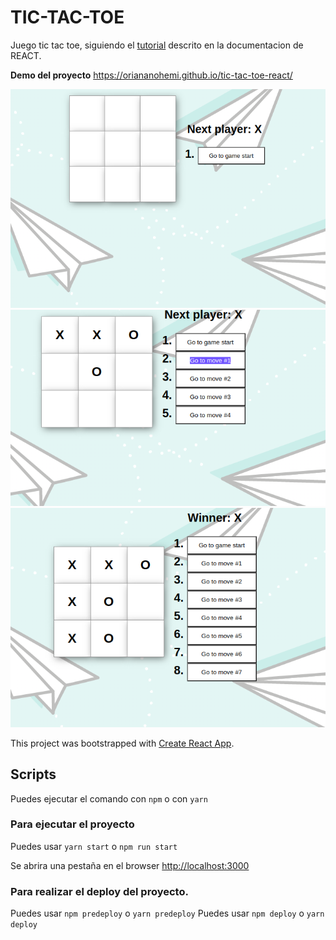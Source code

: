 # TIC-TAC-TOE

Juego tic tac toe, siguiendo el [tutorial](https://es.reactjs.org/tutorial/tutorial.html) descrito en la documentacion de REACT.

**Demo del proyecto** https://oriananohemi.github.io/tic-tac-toe-react/

<img src="https://github.com/oriananohemi/tic-tac-toe-react/blob/master/src/assets/Screenshot%20from%202020-09-12%2022-22-08.png">
<img src="https://github.com/oriananohemi/tic-tac-toe-react/blob/master/src/assets/Screenshot%20from%202020-09-12%2022-22-24.png">
<img src="https://github.com/oriananohemi/tic-tac-toe-react/blob/master/src/assets/Screenshot%20from%202020-09-12%2022-22-36.png">

This project was bootstrapped with [Create React App](https://github.com/facebook/create-react-app).

## Scripts

Puedes ejecutar el comando con `npm` o con `yarn`

### Para ejecutar el proyecto 

Puedes usar `yarn start` o  `npm run start`

Se abrira una pestaña en el browser [http://localhost:3000](http://localhost:3000)

### Para realizar el deploy del proyecto.

Puedes usar `npm predeploy` o `yarn predeploy`
Puedes usar `npm deploy` o `yarn deploy`
